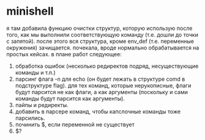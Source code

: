 # minishell
я там добавила функцию очистки структур, которую использую после того, как мы выполнили соответствующую команду (т.е. дошли до точки с запятой). после этого вся структура, кроме env_def (т.е. переменные окружения) зачищается. 
почекала, вроде нормально обрабатывается на простых кейсах. 
в плане работ следующее:
1. обработка ошибок (несколько редиректов подряд, несуществующие команды и т.п.)
2. парсинг флага -n для echo (он будет лежать в структуре comd в подструктуре flag). для тех команд, которые нерукописные, флаги будут парсится не как флаги, а как аргументы (поскольку и сами команды будут парсится как аргументы).
3. пайпы и редиректы. 
4. добавить в парсере команд, чтобы капслочные команды тоже парсились. 
5. починить $, если переменной не существует
6. $?

